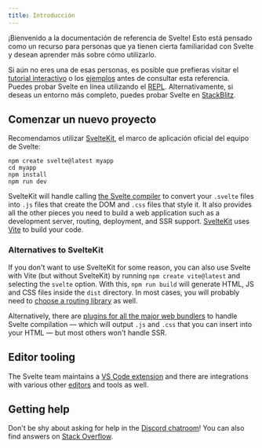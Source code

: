 ```yaml
---
title: Introducción
---
```


¡Bienvenido a la documentación de referencia de Svelte! Esto está pensado como un recurso para personas que ya tienen cierta familiaridad con Svelte y desean aprender más sobre cómo utilizarlo.

Si aún no eres una de esas personas, es posible que prefieras visitar el [tutorial interactivo](https://learn.svelte-es.dev) o los [ejemplos](/examples) antes de consultar esta referencia. Puedes probar Svelte en línea utilizando el [REPL](/repl). Alternativamente, si deseas un entorno más completo, puedes probar Svelte en [StackBlitz](https://sveltekit.new).

## Comenzar un nuevo proyecto

Recomendamos utilizar [SvelteKit](https://kit.svelte-es.dev/), el marco de aplicación oficial del equipo de Svelte:

```
npm create svelte@latest myapp
cd myapp
npm install
npm run dev
```

SvelteKit will handle calling [the Svelte compiler](https://www.npmjs.com/package/svelte) to convert your `.svelte` files into `.js` files that create the DOM and `.css` files that style it. It also provides all the other pieces you need to build a web application such as a development server, routing, deployment, and SSR support. [SvelteKit](https://kit.svelte.dev/) uses [Vite](https://vitejs.dev/) to build your code.

### Alternatives to SvelteKit

If you don't want to use SvelteKit for some reason, you can also use Svelte with Vite (but without SvelteKit) by running `npm create vite@latest` and selecting the `svelte` option. With this, `npm run build` will generate HTML, JS and CSS files inside the `dist` directory. In most cases, you will probably need to [choose a routing library](/faq#is-there-a-router) as well.

Alternatively, there are [plugins for all the major web bundlers](https://sveltesociety.dev/tools#bundling) to handle Svelte compilation — which will output `.js` and `.css` that you can insert into your HTML — but most others won't handle SSR.

## Editor tooling

The Svelte team maintains a [VS Code extension](https://marketplace.visualstudio.com/items?itemName=svelte.svelte-vscode) and there are integrations with various other [editors](https://sveltesociety.dev/tools#editor-support) and tools as well.

## Getting help

Don't be shy about asking for help in the [Discord chatroom](https://svelte.dev/chat)! You can also find answers on [Stack Overflow](https://stackoverflow.com/questions/tagged/svelte).
